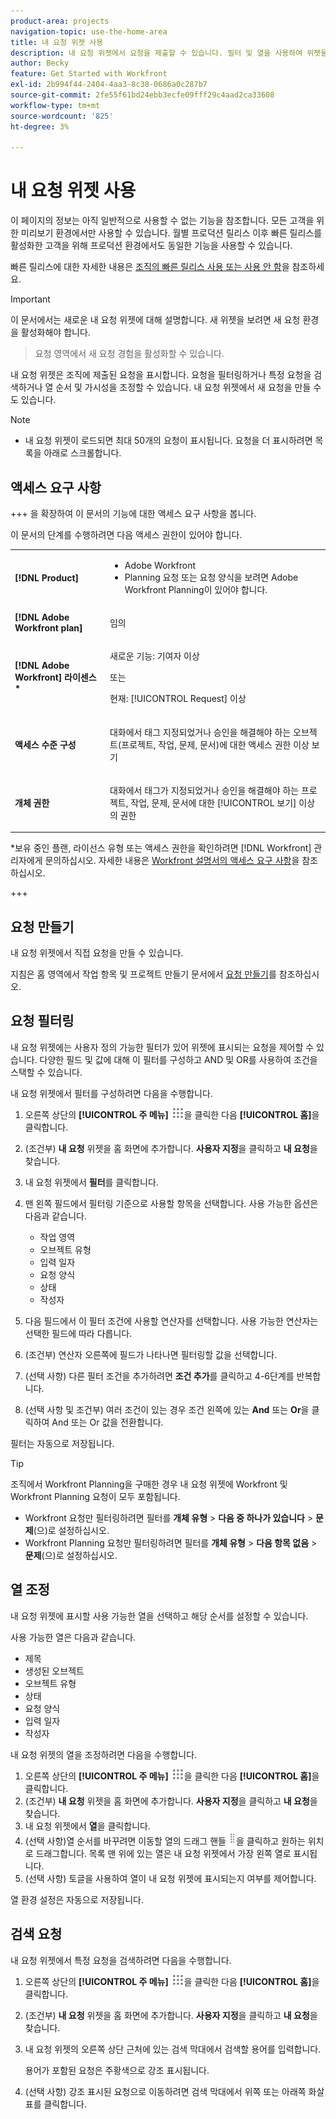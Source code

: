 ```yaml
---
product-area: projects
navigation-topic: use-the-home-area
title: 내 요청 위젯 사용
description: 내 요청 위젯에서 요청을 제출할 수 있습니다. 필터 및 열을 사용하여 위젯을 사용자 정의할 수도 있습니다.
author: Becky
feature: Get Started with Workfront
exl-id: 2b994f44-2404-4aa3-8c38-0686a0c287b7
source-git-commit: 2fe55f61bd24ebb3ecfe09fff29c4aad2ca33608
workflow-type: tm+mt
source-wordcount: '825'
ht-degree: 3%

---
```


# 내 요청 위젯 사용

<span class="preview">이 페이지의 정보는 아직 일반적으로 사용할 수 없는 기능을 참조합니다. 모든 고객을 위한 미리보기 환경에서만 사용할 수 있습니다. 월별 프로덕션 릴리스 이후 빠른 릴리스를 활성화한 고객을 위해 프로덕션 환경에서도 동일한 기능을 사용할 수 있습니다. </span>

<span class="preview">빠른 릴리스에 대한 자세한 내용은 [조직의 빠른 릴리스 사용 또는 사용 안 함](/help/quicksilver/administration-and-setup/set-up-workfront/configure-system-defaults/enable-fast-release-process.md)을 참조하세요.

>[!IMPORTANT]
>
>이 문서에서는 새로운 내 요청 위젯에 대해 설명합니다. 새 위젯을 보려면 새 요청 환경을 활성화해야 합니다.
>>요청 영역에서 새 요청 경험을 활성화할 수 있습니다.

내 요청 위젯은 조직에 제출된 요청을 표시합니다. 요청을 필터링하거나 특정 요청을 검색하거나 열 순서 및 가시성을 조정할 수 있습니다. 내 요청 위젯에서 새 요청을 만들 수도 있습니다.

>[!NOTE]
>
>* 내 요청 위젯이 로드되면 최대 50개의 요청이 표시됩니다. 요청을 더 표시하려면 목록을 아래로 스크롤합니다.

## 액세스 요구 사항

+++ 을 확장하여 이 문서의 기능에 대한 액세스 요구 사항을 봅니다.

이 문서의 단계를 수행하려면 다음 액세스 권한이 있어야 합니다.

<table style="table-layout:auto"> 
 <col> 
 <col> 
 <tbody> 
  <tr> 
   <td role="rowheader"><strong>[!DNL Product]</strong></td> 
   <td> <ul><li>Adobe Workfront</li><li>Planning 요청 또는 요청 양식을 보려면 Adobe Workfront Planning이 있어야 합니다.</td> 
  </tr> 
  <tr> 
   <td role="rowheader"><strong>[!DNL Adobe Workfront plan]</strong></td> 
   <td> <p>임의</p> </td> 
  </tr> 
  <tr> 
   <td role="rowheader"><strong>[!DNL Adobe Workfront] 라이센스*</strong></td> 
   <td> <p>새로운 기능: 기여자 이상</p>
   또는   
   <p>현재: [!UICONTROL Request] 이상</p> </td> 
  </tr> 
  <tr> 
   <td role="rowheader"><strong>액세스 수준 구성</strong></td> 
   <td> <p>대화에서 태그 지정되었거나 승인을 해결해야 하는 오브젝트(프로젝트, 작업, 문제, 문서)에 대한 액세스 권한 이상 보기</p> </td> 
  </tr> 
  <tr> 
   <td role="rowheader"><strong>개체 권한</strong></td> 
   <td> <p>대화에서 태그가 지정되었거나 승인을 해결해야 하는 프로젝트, 작업, 문제, 문서에 대한 [!UICONTROL 보기] 이상의 권한</p> </td> 
  </tr> 
 </tbody> 
</table>

*보유 중인 플랜, 라이선스 유형 또는 액세스 권한을 확인하려면 [!DNL Workfront] 관리자에게 문의하십시오. 자세한 내용은 [Workfront 설명서의 액세스 요구 사항](/help/quicksilver/administration-and-setup/add-users/access-levels-and-object-permissions/access-level-requirements-in-documentation.md)을 참조하십시오.

+++

## 요청 만들기

내 요청 위젯에서 직접 요청을 만들 수 있습니다.

지침은 홈 영역에서 작업 항목 및 프로젝트 만들기 문서에서 [요청 만들기](/help/quicksilver/workfront-basics/using-home/using-the-home-area/create-work-items-in-home.md#create-a-request)를 참조하십시오.

## 요청 필터링

내 요청 위젯에는 사용자 정의 가능한 필터가 있어 위젯에 표시되는 요청을 제어할 수 있습니다. 다양한 필드 및 값에 대해 이 필터를 구성하고 AND 및 OR를 사용하여 조건을 스택할 수 있습니다.

내 요청 위젯에서 필터를 구성하려면 다음을 수행합니다.

1. 오른쪽 상단의 **[!UICONTROL 주 메뉴]** ![주 메뉴 아이콘](assets/main-menu-icon.png)을 클릭한 다음 **[!UICONTROL 홈]**&#x200B;을 클릭합니다.
1. (조건부) **내 요청** 위젯을 홈 화면에 추가합니다. **사용자 지정**&#x200B;을 클릭하고 **내 요청**&#x200B;을 찾습니다.
1. 내 요청 위젯에서 **필터**&#x200B;를 클릭합니다.
1. 맨 왼쪽 필드에서 필터링 기준으로 사용할 항목을 선택합니다. 사용 가능한 옵션은 다음과 같습니다.

   * 작업 영역
   * 오브젝트 유형
   * 입력 일자
   * 요청 양식
   * 상태
   * 작성자

1. 다음 필드에서 이 필터 조건에 사용할 연산자를 선택합니다. 사용 가능한 연산자는 선택한 필드에 따라 다릅니다.
1. (조건부) 연산자 오른쪽에 필드가 나타나면 필터링할 값을 선택합니다.
1. (선택 사항) 다른 필터 조건을 추가하려면 **조건 추가**&#x200B;를 클릭하고 4-6단계를 반복합니다.
1. (선택 사항 및 조건부) 여러 조건이 있는 경우 조건 왼쪽에 있는 **And** 또는 **Or**&#x200B;을 클릭하여 And 또는 Or 값을 전환합니다.

필터는 자동으로 저장됩니다.

>[!TIP]
>
>조직에서 Workfront Planning을 구매한 경우 내 요청 위젯에 Workfront 및 Workfront Planning 요청이 모두 포함됩니다.
> 
>* Workfront 요청만 필터링하려면 필터를 **개체 유형** > **다음 중 하나가 있습니다** > **문제**(으)로 설정하십시오.
>* Workfront Planning 요청만 필터링하려면 필터를 **개체 유형** > **다음 항목 없음** > **문제**(으)로 설정하십시오.

## 열 조정

내 요청 위젯에 표시할 사용 가능한 열을 선택하고 해당 순서를 설정할 수 있습니다.

사용 가능한 열은 다음과 같습니다.

* 제목
* 생성된 오브젝트
* 오브젝트 유형
* 상태
* 요청 양식
* 입력 일자
* 작성자

내 요청 위젯의 열을 조정하려면 다음을 수행합니다.

1. 오른쪽 상단의 **[!UICONTROL 주 메뉴]** ![주 메뉴 아이콘](assets/main-menu-icon.png)을 클릭한 다음 **[!UICONTROL 홈]**&#x200B;을 클릭합니다.
1. (조건부) **내 요청** 위젯을 홈 화면에 추가합니다. **사용자 지정**&#x200B;을 클릭하고 **내 요청**&#x200B;을 찾습니다.
1. 내 요청 위젯에서 **열**&#x200B;을 클릭합니다.
1. (선택 사항)열 순서를 바꾸려면 이동할 열의 드래그 핸들 ![드래그 핸들](assets/drag-handle.png)을 클릭하고 원하는 위치로 드래그합니다. 목록 맨 위에 있는 열은 내 요청 위젯에서 가장 왼쪽 열로 표시됩니다.
1. (선택 사항) 토글을 사용하여 열이 내 요청 위젯에 표시되는지 여부를 제어합니다.

열 환경 설정은 자동으로 저장됩니다.

## 검색 요청

내 요청 위젯에서 특정 요청을 검색하려면 다음을 수행합니다.

1. 오른쪽 상단의 **[!UICONTROL 주 메뉴]** ![주 메뉴 아이콘](assets/main-menu-icon.png)을 클릭한 다음 **[!UICONTROL 홈]**&#x200B;을 클릭합니다.
1. (조건부) **내 요청** 위젯을 홈 화면에 추가합니다. **사용자 지정**&#x200B;을 클릭하고 **내 요청**&#x200B;을 찾습니다.
1. 내 요청 위젯의 오른쪽 상단 근처에 있는 검색 막대에서 검색할 용어를 입력합니다.

   용어가 포함된 요청은 주황색으로 강조 표시됩니다.

1. (선택 사항) 강조 표시된 요청으로 이동하려면 검색 막대에서 위쪽 또는 아래쪽 화살표를 클릭합니다.
